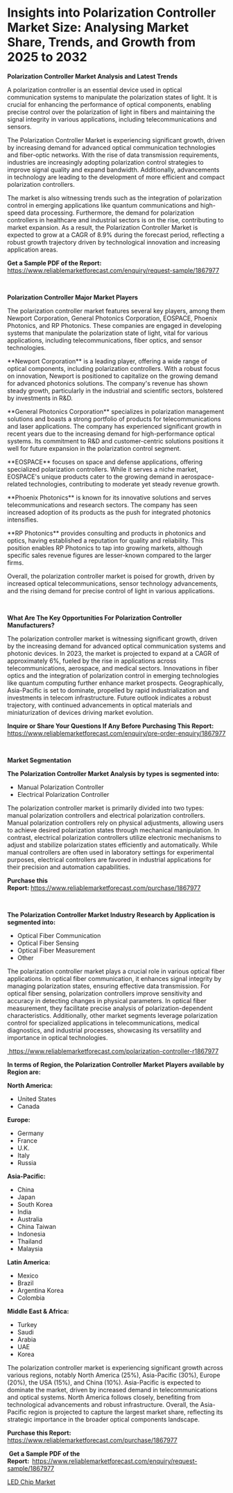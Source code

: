 <p><h1>Insights into Polarization Controller Market Size: Analysing Market Share, Trends, and Growth from 2025 to 2032</h1></p><p><strong>Polarization Controller Market Analysis and Latest Trends</strong></p>
<p><p>A polarization controller is an essential device used in optical communication systems to manipulate the polarization states of light. It is crucial for enhancing the performance of optical components, enabling precise control over the polarization of light in fibers and maintaining the signal integrity in various applications, including telecommunications and sensors.</p><p>The Polarization Controller Market is experiencing significant growth, driven by increasing demand for advanced optical communication technologies and fiber-optic networks. With the rise of data transmission requirements, industries are increasingly adopting polarization control strategies to improve signal quality and expand bandwidth. Additionally, advancements in technology are leading to the development of more efficient and compact polarization controllers.</p><p>The market is also witnessing trends such as the integration of polarization control in emerging applications like quantum communications and high-speed data processing. Furthermore, the demand for polarization controllers in healthcare and industrial sectors is on the rise, contributing to market expansion. As a result, the Polarization Controller Market is expected to grow at a CAGR of 8.9% during the forecast period, reflecting a robust growth trajectory driven by technological innovation and increasing application areas.</p></p>
<p><strong>Get a Sample PDF of the Report:&nbsp;</strong> <a href="https://www.reliablemarketforecast.com/enquiry/request-sample/1867977?utm_campaign=2308&utm_medium=2&utm_source=Github&utm_content=ia&utm_term=06042025&utm_id=polarization-controller">https://www.reliablemarketforecast.com/enquiry/request-sample/1867977</a></p>
<p>&nbsp;</p>
<p><strong>Polarization Controller Major Market Players</strong></p>
<p><p>The polarization controller market features several key players, among them Newport Corporation, General Photonics Corporation, EOSPACE, Phoenix Photonics, and RP Photonics. These companies are engaged in developing systems that manipulate the polarization state of light, vital for various applications, including telecommunications, fiber optics, and sensor technologies.</p><p>**Newport Corporation** is a leading player, offering a wide range of optical components, including polarization controllers. With a robust focus on innovation, Newport is positioned to capitalize on the growing demand for advanced photonics solutions. The company's revenue has shown steady growth, particularly in the industrial and scientific sectors, bolstered by investments in R&D.</p><p>**General Photonics Corporation** specializes in polarization management solutions and boasts a strong portfolio of products for telecommunications and laser applications. The company has experienced significant growth in recent years due to the increasing demand for high-performance optical systems. Its commitment to R&D and customer-centric solutions positions it well for future expansion in the polarization control segment.</p><p>**EOSPACE** focuses on space and defense applications, offering specialized polarization controllers. While it serves a niche market, EOSPACE's unique products cater to the growing demand in aerospace-related technologies, contributing to moderate yet steady revenue growth.</p><p>**Phoenix Photonics** is known for its innovative solutions and serves telecommunications and research sectors. The company has seen increased adoption of its products as the push for integrated photonics intensifies.</p><p>**RP Photonics** provides consulting and products in photonics and optics, having established a reputation for quality and reliability. This position enables RP Photonics to tap into growing markets, although specific sales revenue figures are lesser-known compared to the larger firms.</p><p>Overall, the polarization controller market is poised for growth, driven by increased optical telecommunications, sensor technology advancements, and the rising demand for precise control of light in various applications.</p></p>
<p>&nbsp;</p>
<p><strong>What Are The Key Opportunities For Polarization Controller Manufacturers?</strong></p>
<p><p>The polarization controller market is witnessing significant growth, driven by the increasing demand for advanced optical communication systems and photonic devices. In 2023, the market is projected to expand at a CAGR of approximately 6%, fueled by the rise in applications across telecommunications, aerospace, and medical sectors. Innovations in fiber optics and the integration of polarization control in emerging technologies like quantum computing further enhance market prospects. Geographically, Asia-Pacific is set to dominate, propelled by rapid industrialization and investments in telecom infrastructure. Future outlook indicates a robust trajectory, with continued advancements in optical materials and miniaturization of devices driving market evolution.</p></p>
<p><strong>Inquire or Share Your Questions If Any Before Purchasing This Report:</strong> <a href="https://www.reliablemarketforecast.com/enquiry/pre-order-enquiry/1867977?utm_campaign=2308&utm_medium=2&utm_source=Github&utm_content=ia&utm_term=06042025&utm_id=polarization-controller">https://www.reliablemarketforecast.com/enquiry/pre-order-enquiry/1867977</a></p>
<p>&nbsp;</p>
<p><strong>Market Segmentation</strong></p>
<p><strong>The Polarization Controller Market Analysis by types is segmented into:</strong></p>
<p><ul><li>Manual Polarization Controller</li><li>Electrical Polarization Controller</li></ul></p>
<p><p>The polarization controller market is primarily divided into two types: manual polarization controllers and electrical polarization controllers. Manual polarization controllers rely on physical adjustments, allowing users to achieve desired polarization states through mechanical manipulation. In contrast, electrical polarization controllers utilize electronic mechanisms to adjust and stabilize polarization states efficiently and automatically. While manual controllers are often used in laboratory settings for experimental purposes, electrical controllers are favored in industrial applications for their precision and automation capabilities.</p></p>
<p><strong>Purchase this Report:&nbsp;</strong><a href="https://www.reliablemarketforecast.com/purchase/1867977?utm_campaign=2308&utm_medium=2&utm_source=Github&utm_content=ia&utm_term=06042025&utm_id=polarization-controller">https://www.reliablemarketforecast.com/purchase/1867977</a></p>
<p>&nbsp;</p>
<p><strong>The Polarization Controller Market Industry Research by Application is segmented into:</strong></p>
<p><ul><li>Optical Fiber Communication</li><li>Optical Fiber Sensing</li><li>Optical Fiber Measurement</li><li>Other</li></ul></p>
<p><p>The polarization controller market plays a crucial role in various optical fiber applications. In optical fiber communication, it enhances signal integrity by managing polarization states, ensuring effective data transmission. For optical fiber sensing, polarization controllers improve sensitivity and accuracy in detecting changes in physical parameters. In optical fiber measurement, they facilitate precise analysis of polarization-dependent characteristics. Additionally, other market segments leverage polarization control for specialized applications in telecommunications, medical diagnostics, and industrial processes, showcasing its versatility and importance in optical technologies.</p></p>
<p><a href="https://www.reliablemarketforecast.com/polarization-controller-r1867977?utm_campaign=2308&utm_medium=2&utm_source=Github&utm_content=ia&utm_term=06042025&utm_id=polarization-controller">&nbsp;https://www.reliablemarketforecast.com/polarization-controller-r1867977</a></p>
<p><strong>In terms of Region, the Polarization Controller Market Players available by Region are:</strong></p>
<p>
    <p> <strong> North America: </strong>
        <ul>
            <li>United States</li>
            <li>Canada</li>
        </ul>
        </p> 
    <p> <strong> Europe: </strong>
        <ul>
            <li>Germany</li>
            <li>France</li>
            <li>U.K.</li>
            <li>Italy</li>
            <li>Russia</li>
        </ul>
        </p> 
    <p> <strong> Asia-Pacific: </strong>
        <ul>
            <li>China</li>
            <li>Japan</li>
            <li>South Korea</li>
            <li>India</li>
            <li>Australia</li>
            <li>China Taiwan</li>
            <li>Indonesia</li>
            <li>Thailand</li>
            <li>Malaysia</li>
        </ul>
        </p> 
    <p> <strong> Latin America: </strong>
        <ul>
            <li>Mexico</li>
            <li>Brazil</li>
            <li>Argentina Korea</li>
            <li>Colombia</li>
        </ul>
        </p> 
    <p> <strong> Middle East & Africa: </strong>
        <ul>
            <li>Turkey</li>
            <li>Saudi</li>
            <li>Arabia</li>
            <li>UAE</li>
            <li>Korea</li>
        </ul>
    </p>
    </p>
<p><p>The polarization controller market is experiencing significant growth across various regions, notably North America (25%), Asia-Pacific (30%), Europe (20%), the USA (15%), and China (10%). Asia-Pacific is expected to dominate the market, driven by increased demand in telecommunications and optical systems. North America follows closely, benefiting from technological advancements and robust infrastructure. Overall, the Asia-Pacific region is projected to capture the largest market share, reflecting its strategic importance in the broader optical components landscape.</p></p>
<p><strong>Purchase this Report: </strong><a href="https://www.reliablemarketforecast.com/purchase/1867977?utm_campaign=2308&utm_medium=2&utm_source=Github&utm_content=ia&utm_term=06042025&utm_id=polarization-controller">https://www.reliablemarketforecast.com/purchase/1867977</a></p>
<p>&nbsp;<strong>Get a Sample PDF of the Report:&nbsp;&nbsp;</strong><a href="https://www.reliablemarketforecast.com/enquiry/request-sample/1867977?utm_campaign=2308&utm_medium=2&utm_source=Github&utm_content=ia&utm_term=06042025&utm_id=polarization-controller">https://www.reliablemarketforecast.com/enquiry/request-sample/1867977</a></p>
<p><strong></strong></p>
<p><p><a href="https://github.com/leopardmicheal7019/Market-Research-Report-List-1/blob/main/led-chip-market.md?utm_campaign=2308&utm_medium=2&utm_source=Github&utm_content=ia&utm_term=06042025&utm_id=polarization-controller">LED Chip Market</a></p></p>